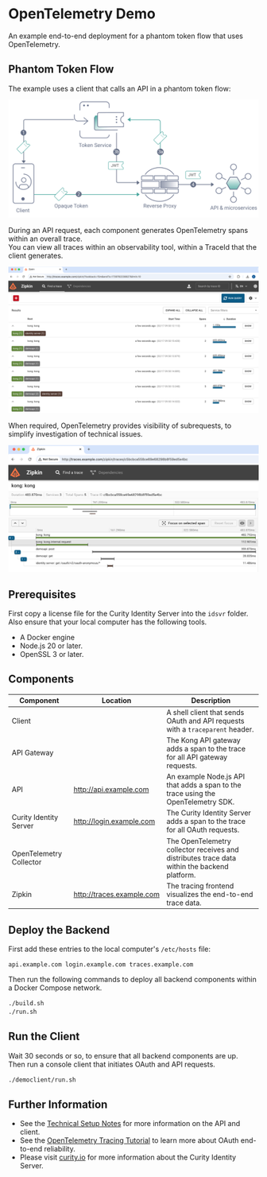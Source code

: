 # OpenTelemetry Demo

An example end-to-end deployment for a phantom token flow that uses OpenTelemetry.

## Phantom Token Flow

The example uses a client that calls an API in a phantom token flow:

![phantom token flow](images/phantom-token-flow.svg)

During an API request, each component generates OpenTelemetry spans within an overall trace.\
You can view all traces within an observability tool, within a TraceId that the client generates.

![trace-overview](images/trace-overview.png)

When required, OpenTelemetry provides visibility of subrequests, to simplify investigation of technical issues.

![trace-details](images/trace-details.png)

## Prerequisites

First copy a license file for the Curity Identity Server into the `idsvr` folder.\
Also ensure that your local computer has the following tools.

- A Docker engine
- Node.js 20 or later.
- OpenSSL 3 or later.

## Components

| Component | Location | Description |
| --------- | -------- | ----------- |
| Client | | A shell client that sends OAuth and API requests with a `traceparent` header. |
| API Gateway | | The Kong API gateway adds a span to the trace for all API gateway requests. |
| API | http://api.example.com | An example Node.js API that adds a span to the trace using the OpenTelemetry SDK. |
| Curity Identity Server | http://login.example.com | The Curity Identity Server adds a span to the trace for all OAuth requests. |
| OpenTelemetry Collector | | The OpenTelemetry collector receives and distributes trace data within the backend platform. |
| Zipkin | http://traces.example.com | The tracing frontend visualizes the end-to-end trace data. |

## Deploy the Backend

First add these entries to the local computer's `/etc/hosts` file:

```text
api.example.com login.example.com traces.example.com
```

Then run the following commands to deploy all backend components within a Docker Compose network.

```bash
./build.sh
./run.sh
```

## Run the Client

Wait 30 seconds or so, to ensure that all backend components are up.\
Then run a console client that initiates OAuth and API requests.

```bash
./democlient/run.sh
```

## Further Information

- See the [Technical Setup Notes](TECHNICAL-SETUP.md) for more information on the API and client.
- See the [OpenTelemetry Tracing Tutorial](https://curity.io/resources/learn/opentelemetry-tracing/) to learn more about OAuth end-to-end reliability.
- Please visit [curity.io](https://curity.io/) for more information about the Curity Identity Server.
